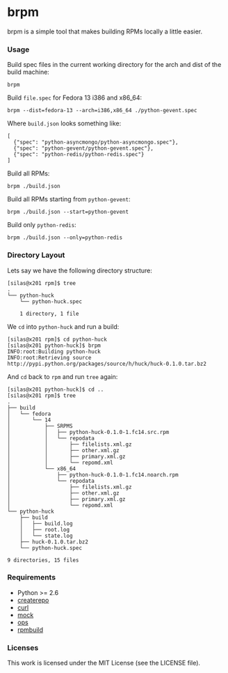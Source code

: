 brpm
====

brpm is a simple tool that makes building RPMs locally a little easier.

### Usage

Build spec files in the current working directory for the arch and dist of the
build machine:

    brpm

Build `file.spec` for Fedora 13 i386 and x86\_64:

    brpm --dist=fedora-13 --arch=i386,x86_64 ./python-gevent.spec

Where `build.json` looks something like:

    [
      {"spec": "python-asyncmongo/python-asyncmongo.spec"},
      {"spec": "python-gevent/python-gevent.spec"},
      {"spec": "python-redis/python-redis.spec"}
    ]

Build all RPMs:

    brpm ./build.json

Build all RPMs starting from `python-gevent`:

    brpm ./build.json --start=python-gevent

Build only `python-redis`:

    brpm ./build.json --only=python-redis

### Directory Layout

Lets say we have the following directory structure:

    [silas@x201 rpm]$ tree
    .
    └── python-huck
        └── python-huck.spec

        1 directory, 1 file

We `cd` into `python-huck` and run a build:

    [silas@x201 rpm]$ cd python-huck
    [silas@x201 python-huck]$ brpm
    INFO:root:Building python-huck
    INFO:root:Retrieving source http://pypi.python.org/packages/source/h/huck/huck-0.1.0.tar.bz2

And `cd` back to `rpm` and run `tree` again:

    [silas@x201 python-huck]$ cd ..
    [silas@x201 rpm]$ tree
    .
    ├── build
    │   └── fedora
    │       └── 14
    │           ├── SRPMS
    │           │   ├── python-huck-0.1.0-1.fc14.src.rpm
    │           │   └── repodata
    │           │       ├── filelists.xml.gz
    │           │       ├── other.xml.gz
    │           │       ├── primary.xml.gz
    │           │       └── repomd.xml
    │           └── x86_64
    │               ├── python-huck-0.1.0-1.fc14.noarch.rpm
    │               └── repodata
    │                   ├── filelists.xml.gz
    │                   ├── other.xml.gz
    │                   ├── primary.xml.gz
    │                   └── repomd.xml
    └── python-huck
        ├── build
        │   ├── build.log
        │   ├── root.log
        │   └── state.log
        ├── huck-0.1.0.tar.bz2
        └── python-huck.spec

    9 directories, 15 files

### Requirements

* Python >= 2.6
* [createrepo](https://admin.fedoraproject.org/pkgdb/acls/name/createrepo)
* [curl](https://admin.fedoraproject.org/pkgdb/acls/name/curl)
* [mock](https://admin.fedoraproject.org/pkgdb/acls/name/mock)
* [ops](https://github.com/opsdojo/ops)
* [rpmbuild](https://admin.fedoraproject.org/pkgdb/acls/name/rpm)

### Licenses

This work is licensed under the MIT License (see the LICENSE file).
